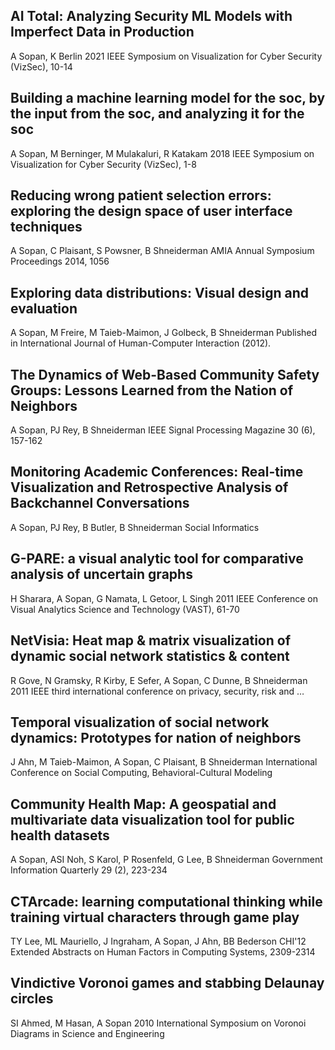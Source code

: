 

## AI Total: Analyzing Security ML Models with Imperfect Data in Production 
A Sopan, K Berlin
2021 IEEE Symposium on Visualization for Cyber Security (VizSec), 10-14


## Building a machine learning model for the soc, by the input from the soc, and analyzing it for the soc
A Sopan, M Berninger, M Mulakaluri, R Katakam
2018 IEEE Symposium on Visualization for Cyber Security (VizSec), 1-8


## Reducing wrong patient selection errors: exploring the design space of user interface techniques
A Sopan, C Plaisant, S Powsner, B Shneiderman
AMIA Annual Symposium Proceedings 2014, 1056


## Exploring data distributions: Visual design and evaluation
A Sopan, M Freire, M Taieb-Maimon, J Golbeck, B Shneiderman
Published in International Journal of Human-Computer Interaction (2012).


## The Dynamics of Web-Based Community Safety Groups: Lessons Learned from the Nation of Neighbors
A Sopan, PJ Rey, B Shneiderman
IEEE Signal Processing Magazine 30 (6), 157-162


## Monitoring Academic Conferences: Real-time Visualization and Retrospective Analysis of Backchannel Conversations
A Sopan, PJ Rey, B Butler, B Shneiderman
Social Informatics


## G-PARE: a visual analytic tool for comparative analysis of uncertain graphs
H Sharara, A Sopan, G Namata, L Getoor, L Singh
2011 IEEE Conference on Visual Analytics Science and Technology (VAST), 61-70


## NetVisia: Heat map & matrix visualization of dynamic social network statistics & content
R Gove, N Gramsky, R Kirby, E Sefer, A Sopan, C Dunne, B Shneiderman
2011 IEEE third international conference on privacy, security, risk and …


## Temporal visualization of social network dynamics: Prototypes for nation of neighbors
J Ahn, M Taieb-Maimon, A Sopan, C Plaisant, B Shneiderman
International Conference on Social Computing, Behavioral-Cultural Modeling


## Community Health Map: A geospatial and multivariate data visualization tool for public health datasets
A Sopan, ASI Noh, S Karol, P Rosenfeld, G Lee, B Shneiderman
Government Information Quarterly 29 (2), 223-234


## CTArcade: learning computational thinking while training virtual characters through game play
TY Lee, ML Mauriello, J Ingraham, A Sopan, J Ahn, BB Bederson
CHI'12 Extended Abstracts on Human Factors in Computing Systems, 2309-2314


## Vindictive Voronoi games and stabbing Delaunay circles
SI Ahmed, M Hasan, A Sopan
2010 International Symposium on Voronoi Diagrams in Science and Engineering
